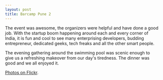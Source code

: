 ```yaml
---
layout: post
title: Barcamp Pune 2
---
```


The event was awesome, the organizers were helpful and have done a good job. With the startup boom happening around each and every corner of India, it is fun and cool to see many enterprising developers, budding entrepreneur, dedicated geeks, tech freaks and all the other smart people.

The evening gathering around the swimming pool was scenic enough to give us a refreshing makeover from our day's tiredness. The dinner was good and we all enjoyed it.

[Photos on Flickr](http://www.flickr.com/photos/brajeshwar/sets/72157594422383883/).